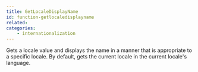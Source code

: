 ```yaml
---
title: GetLocaleDisplayName
id: function-getlocaledisplayname
related:
categories:
    - internationalization
---
```


Gets a locale value and displays the name in a manner
that is appropriate to a specific locale. By default,
gets the current locale in the current locale's language.
